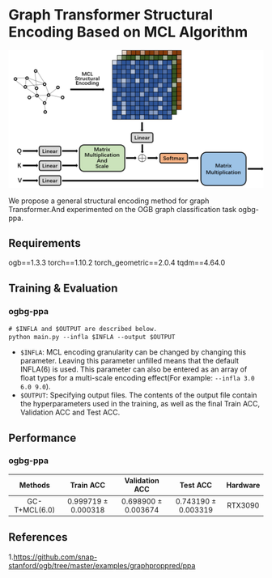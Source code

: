 # Graph Transformer Structural Encoding Based on  MCL Algorithm

<img src="./GCT.png" alt="figure1" style="zoom:50%;" />

We propose a general structural encoding method for graph Transformer.And experimented on the OGB graph classification task ogbg-ppa.

## Requirements

ogb==1.3.3
torch==1.10.2
torch_geometric==2.0.4
tqdm==4.64.0

## Training & Evaluation

### ogbg-ppa

```shell
# $INFLA and $OUTPUT are described below.
python main.py --infla $INFLA --output $OUTPUT
```

- `$INFLA`: MCL encoding granularity can be changed by changing this parameter. Leaving this parameter unfilled means that the default INFLA(6) is used. This parameter can also be entered as an array of float types for a multi-scale encoding effect(For example: `--infla 3.0 6.0 9.0`).
- `$OUTPUT`: Specifying output files. The contents of the output file contain the hyperparameters used in the training, as well as the final Train ACC, Validation ACC and Test ACC.

## Performance

### ogbg-ppa

|  **Methods**  |      **Train ACC**      |   **Validation ACC**    |      **Test ACC**       | Hardware |
| :-----------: | :---------------------: | :---------------------: | :---------------------: | :------: |
| GC-T+MCL(6.0) | 0.999719 $\pm$ 0.000318 | 0.698900 $\pm$ 0.003674 | 0.743190 $\pm$ 0.003319 | RTX3090  |

## References

1.https://github.com/snap-stanford/ogb/tree/master/examples/graphproppred/ppa

